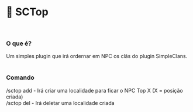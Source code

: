 # 🔰 SCTop
<br>
<h3>O que é?</h3>
Um simples plugin que irá ordernar em NPC os
clãs do plugin SimpleClans.
<br><br>
<h3>Comando</h3>
/sctop add <posição (número)> - Irá criar uma localidade para ficar o NPC Top X (X = posição criada) <br>
/sctop del <posição (número)> - Irá deletar uma localidade criada
